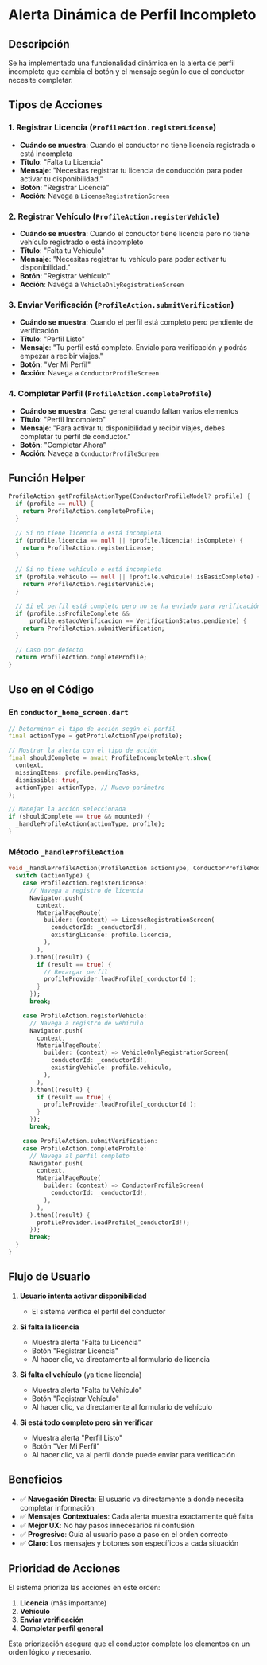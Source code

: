 # Alerta Dinámica de Perfil Incompleto

## Descripción

Se ha implementado una funcionalidad dinámica en la alerta de perfil incompleto que cambia el botón y el mensaje según lo que el conductor necesite completar.

## Tipos de Acciones

### 1. **Registrar Licencia** (`ProfileAction.registerLicense`)
- **Cuándo se muestra**: Cuando el conductor no tiene licencia registrada o está incompleta
- **Título**: "Falta tu Licencia"
- **Mensaje**: "Necesitas registrar tu licencia de conducción para poder activar tu disponibilidad."
- **Botón**: "Registrar Licencia"
- **Acción**: Navega a `LicenseRegistrationScreen`

### 2. **Registrar Vehículo** (`ProfileAction.registerVehicle`)
- **Cuándo se muestra**: Cuando el conductor tiene licencia pero no tiene vehículo registrado o está incompleto
- **Título**: "Falta tu Vehículo"
- **Mensaje**: "Necesitas registrar tu vehículo para poder activar tu disponibilidad."
- **Botón**: "Registrar Vehículo"
- **Acción**: Navega a `VehicleOnlyRegistrationScreen`

### 3. **Enviar Verificación** (`ProfileAction.submitVerification`)
- **Cuándo se muestra**: Cuando el perfil está completo pero pendiente de verificación
- **Título**: "Perfil Listo"
- **Mensaje**: "Tu perfil está completo. Envíalo para verificación y podrás empezar a recibir viajes."
- **Botón**: "Ver Mi Perfil"
- **Acción**: Navega a `ConductorProfileScreen`

### 4. **Completar Perfil** (`ProfileAction.completeProfile`)
- **Cuándo se muestra**: Caso general cuando faltan varios elementos
- **Título**: "Perfil Incompleto"
- **Mensaje**: "Para activar tu disponibilidad y recibir viajes, debes completar tu perfil de conductor."
- **Botón**: "Completar Ahora"
- **Acción**: Navega a `ConductorProfileScreen`

## Función Helper

```dart
ProfileAction getProfileActionType(ConductorProfileModel? profile) {
  if (profile == null) {
    return ProfileAction.completeProfile;
  }

  // Si no tiene licencia o está incompleta
  if (profile.licencia == null || !profile.licencia!.isComplete) {
    return ProfileAction.registerLicense;
  }

  // Si no tiene vehículo o está incompleto
  if (profile.vehiculo == null || !profile.vehiculo!.isBasicComplete) {
    return ProfileAction.registerVehicle;
  }

  // Si el perfil está completo pero no se ha enviado para verificación
  if (profile.isProfileComplete && 
      profile.estadoVerificacion == VerificationStatus.pendiente) {
    return ProfileAction.submitVerification;
  }

  // Caso por defecto
  return ProfileAction.completeProfile;
}
```

## Uso en el Código

### En `conductor_home_screen.dart`

```dart
// Determinar el tipo de acción según el perfil
final actionType = getProfileActionType(profile);

// Mostrar la alerta con el tipo de acción
final shouldComplete = await ProfileIncompleteAlert.show(
  context,
  missingItems: profile.pendingTasks,
  dismissible: true,
  actionType: actionType, // Nuevo parámetro
);

// Manejar la acción seleccionada
if (shouldComplete == true && mounted) {
  _handleProfileAction(actionType, profile);
}
```

### Método `_handleProfileAction`

```dart
void _handleProfileAction(ProfileAction actionType, ConductorProfileModel profile) {
  switch (actionType) {
    case ProfileAction.registerLicense:
      // Navega a registro de licencia
      Navigator.push(
        context,
        MaterialPageRoute(
          builder: (context) => LicenseRegistrationScreen(
            conductorId: _conductorId!,
            existingLicense: profile.licencia,
          ),
        ),
      ).then((result) {
        if (result == true) {
          // Recargar perfil
          profileProvider.loadProfile(_conductorId!);
        }
      });
      break;

    case ProfileAction.registerVehicle:
      // Navega a registro de vehículo
      Navigator.push(
        context,
        MaterialPageRoute(
          builder: (context) => VehicleOnlyRegistrationScreen(
            conductorId: _conductorId!,
            existingVehicle: profile.vehiculo,
          ),
        ),
      ).then((result) {
        if (result == true) {
          profileProvider.loadProfile(_conductorId!);
        }
      });
      break;

    case ProfileAction.submitVerification:
    case ProfileAction.completeProfile:
      // Navega al perfil completo
      Navigator.push(
        context,
        MaterialPageRoute(
          builder: (context) => ConductorProfileScreen(
            conductorId: _conductorId!,
          ),
        ),
      ).then((result) {
        profileProvider.loadProfile(_conductorId!);
      });
      break;
  }
}
```

## Flujo de Usuario

1. **Usuario intenta activar disponibilidad**
   - El sistema verifica el perfil del conductor

2. **Si falta la licencia**
   - Muestra alerta "Falta tu Licencia"
   - Botón "Registrar Licencia"
   - Al hacer clic, va directamente al formulario de licencia

3. **Si falta el vehículo** (ya tiene licencia)
   - Muestra alerta "Falta tu Vehículo"
   - Botón "Registrar Vehículo"
   - Al hacer clic, va directamente al formulario de vehículo

4. **Si está todo completo pero sin verificar**
   - Muestra alerta "Perfil Listo"
   - Botón "Ver Mi Perfil"
   - Al hacer clic, va al perfil donde puede enviar para verificación

## Beneficios

- ✅ **Navegación Directa**: El usuario va directamente a donde necesita completar información
- ✅ **Mensajes Contextuales**: Cada alerta muestra exactamente qué falta
- ✅ **Mejor UX**: No hay pasos innecesarios ni confusión
- ✅ **Progresivo**: Guía al usuario paso a paso en el orden correcto
- ✅ **Claro**: Los mensajes y botones son específicos a cada situación

## Prioridad de Acciones

El sistema prioriza las acciones en este orden:

1. **Licencia** (más importante)
2. **Vehículo**
3. **Enviar verificación**
4. **Completar perfil general**

Esta priorización asegura que el conductor complete los elementos en un orden lógico y necesario.
